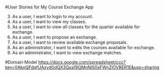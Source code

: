 #User Stories for My Course Exchange App

3. As a user, I want to login to my account.
1. As a user, I want to view my classes.
2. As a user, I want to view all classes for the quarter available for exchange.
4. As a user, I want to propose an exchange.
5. As a user, I want to review available exchange proposals.
7. As an administrator, I want to edits the courses available for exchange.
6. As an administrator, I want to view exchange matches.

#Domain Model
https://docs.google.com/spreadsheet/ccc?key=0AknQFdqfUAzydGdQX3Qxa19QMnNIS0xFWnZlOVBER1E&usp=sharing
